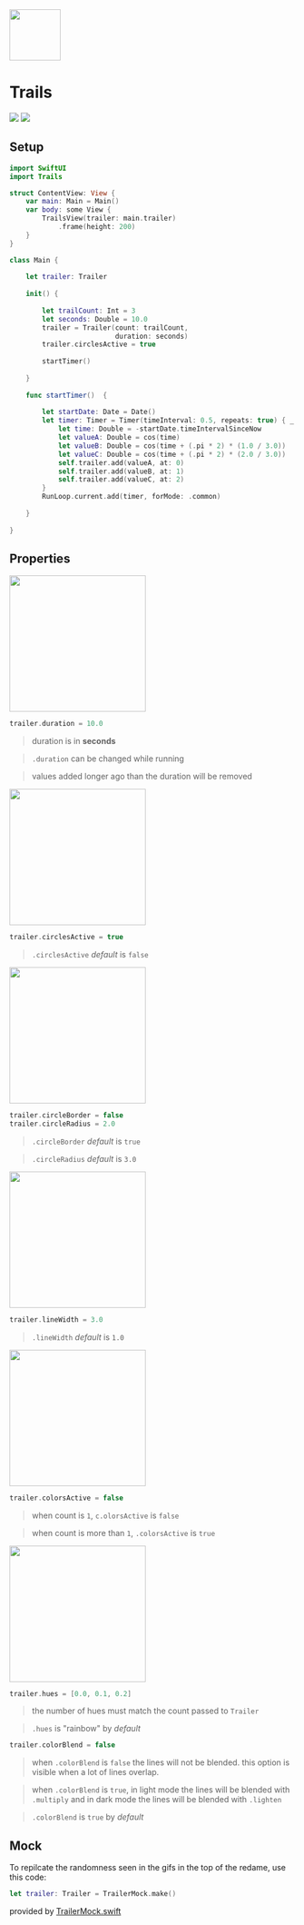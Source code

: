 <img src="http://hexagons.net/external/trails/trails_icon.png" width="90" />

# Trails

![](http://hexagons.net/external/trails/trails_demo_light_crop.gif)
![](http://hexagons.net/external/trails/trails_demo_dark.gif)

## Setup

~~~~swift
import SwiftUI
import Trails
~~~~

~~~~swift
struct ContentView: View {
    var main: Main = Main()
    var body: some View {
        TrailsView(trailer: main.trailer)
            .frame(height: 200)
    }
}
~~~~

~~~~swift
class Main {
    
    let trailer: Trailer
    
    init() {
        
        let trailCount: Int = 3
        let seconds: Double = 10.0
        trailer = Trailer(count: trailCount,
                          duration: seconds)
        trailer.circlesActive = true
        
        startTimer()
        
    }
    
    func startTimer()  {
        
        let startDate: Date = Date()
        let timer: Timer = Timer(timeInterval: 0.5, repeats: true) { _ in
            let time: Double = -startDate.timeIntervalSinceNow
            let valueA: Double = cos(time)
            let valueB: Double = cos(time + (.pi * 2) * (1.0 / 3.0))
            let valueC: Double = cos(time + (.pi * 2) * (2.0 / 3.0))
            self.trailer.add(valueA, at: 0)
            self.trailer.add(valueB, at: 1)
            self.trailer.add(valueC, at: 2)
        }
        RunLoop.current.add(timer, forMode: .common)
        
    }
    
}
~~~~

## Properties

<img src="http://hexagons.net/external/trails/trails_property_default.png" width="240" />

~~~~swift 
trailer.duration = 10.0
~~~~

> duration is in **seconds**

> `.duration` can be changed while running

> values added longer ago than the duration will be removed

<img src="http://hexagons.net/external/trails/trails_property_circles_active.png" width="240" />

~~~~swift 
trailer.circlesActive = true
~~~~

> `.circlesActive` *default* is `false`

<img src="http://hexagons.net/external/trails/trails_property_circles_border_and_radius.png" width="240" />

~~~~swift 
trailer.circleBorder = false
trailer.circleRadius = 2.0
~~~~

> `.circleBorder` *default* is `true`

> `.circleRadius` *default* is `3.0`


<img src="http://hexagons.net/external/trails/trails_property_line_width.png" width="240" />

~~~~swift 
trailer.lineWidth = 3.0
~~~~

> `.lineWidth` *default* is `1.0`

<img src="http://hexagons.net/external/trails/trails_property_color_not_active.png" width="240" />

~~~~swift 
trailer.colorsActive = false
~~~~

> when count is `1`, `c.olorsActive` is `false`

> when count is more than `1`, `.colorsActive` is `true`

<img src="http://hexagons.net/external/trails/trails_property_hues.png" width="240" />

~~~~swift 
trailer.hues = [0.0, 0.1, 0.2]
~~~~

> the number of hues must match the count passed to `Trailer`

> `.hues` is "rainbow" by *default*

~~~~swift 
trailer.colorBlend = false
~~~~

> when `.colorBlend` is `false` the lines will not be blended. this option is visible when a lot of lines overlap.

> when `.colorBlend` is `true`, in light mode the lines will be blended with `.multiply` and in dark mode the lines will be blended with `.lighten`

> `.colorBlend` is `true` by *default*

## Mock

To repilcate the randomness seen in the gifs in the top of the redame, use this code:

~~~~swift 
let trailer: Trailer = TrailerMock.make()
~~~~

provided by [TrailerMock.swift](https://github.com/hexagons/Trails/blob/master/Sources/Trails/Controller/TrailerMock.swift)
